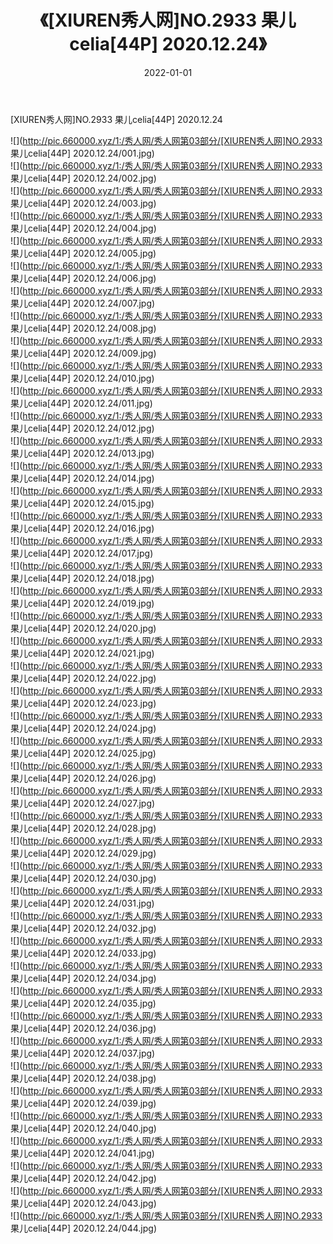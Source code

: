 ﻿---
layout: post
title:  《[XIUREN秀人网]NO.2933 果儿celia[44P] 2020.12.24》
date:   2022-01-01
img: http://pic.660000.xyz/1:/秀人网/秀人网第03部分/[XIUREN秀人网]NO.2933 果儿celia[44P] 2020.12.24/000.jpg
categories: [美女, 清纯, 唯美]
---

[XIUREN秀人网]NO.2933 果儿celia[44P] 2020.12.24

 ![](http://pic.660000.xyz/1:/秀人网/秀人网第03部分/[XIUREN秀人网]NO.2933 果儿celia[44P] 2020.12.24/001.jpg) <br>![](http://pic.660000.xyz/1:/秀人网/秀人网第03部分/[XIUREN秀人网]NO.2933 果儿celia[44P] 2020.12.24/002.jpg) <br>![](http://pic.660000.xyz/1:/秀人网/秀人网第03部分/[XIUREN秀人网]NO.2933 果儿celia[44P] 2020.12.24/003.jpg) <br>![](http://pic.660000.xyz/1:/秀人网/秀人网第03部分/[XIUREN秀人网]NO.2933 果儿celia[44P] 2020.12.24/004.jpg) <br>![](http://pic.660000.xyz/1:/秀人网/秀人网第03部分/[XIUREN秀人网]NO.2933 果儿celia[44P] 2020.12.24/005.jpg) <br>![](http://pic.660000.xyz/1:/秀人网/秀人网第03部分/[XIUREN秀人网]NO.2933 果儿celia[44P] 2020.12.24/006.jpg) <br>![](http://pic.660000.xyz/1:/秀人网/秀人网第03部分/[XIUREN秀人网]NO.2933 果儿celia[44P] 2020.12.24/007.jpg) <br>![](http://pic.660000.xyz/1:/秀人网/秀人网第03部分/[XIUREN秀人网]NO.2933 果儿celia[44P] 2020.12.24/008.jpg) <br>![](http://pic.660000.xyz/1:/秀人网/秀人网第03部分/[XIUREN秀人网]NO.2933 果儿celia[44P] 2020.12.24/009.jpg) <br>![](http://pic.660000.xyz/1:/秀人网/秀人网第03部分/[XIUREN秀人网]NO.2933 果儿celia[44P] 2020.12.24/010.jpg) <br>![](http://pic.660000.xyz/1:/秀人网/秀人网第03部分/[XIUREN秀人网]NO.2933 果儿celia[44P] 2020.12.24/011.jpg) <br>![](http://pic.660000.xyz/1:/秀人网/秀人网第03部分/[XIUREN秀人网]NO.2933 果儿celia[44P] 2020.12.24/012.jpg) <br>![](http://pic.660000.xyz/1:/秀人网/秀人网第03部分/[XIUREN秀人网]NO.2933 果儿celia[44P] 2020.12.24/013.jpg) <br>![](http://pic.660000.xyz/1:/秀人网/秀人网第03部分/[XIUREN秀人网]NO.2933 果儿celia[44P] 2020.12.24/014.jpg) <br>![](http://pic.660000.xyz/1:/秀人网/秀人网第03部分/[XIUREN秀人网]NO.2933 果儿celia[44P] 2020.12.24/015.jpg) <br>![](http://pic.660000.xyz/1:/秀人网/秀人网第03部分/[XIUREN秀人网]NO.2933 果儿celia[44P] 2020.12.24/016.jpg) <br>![](http://pic.660000.xyz/1:/秀人网/秀人网第03部分/[XIUREN秀人网]NO.2933 果儿celia[44P] 2020.12.24/017.jpg) <br>![](http://pic.660000.xyz/1:/秀人网/秀人网第03部分/[XIUREN秀人网]NO.2933 果儿celia[44P] 2020.12.24/018.jpg) <br>![](http://pic.660000.xyz/1:/秀人网/秀人网第03部分/[XIUREN秀人网]NO.2933 果儿celia[44P] 2020.12.24/019.jpg) <br>![](http://pic.660000.xyz/1:/秀人网/秀人网第03部分/[XIUREN秀人网]NO.2933 果儿celia[44P] 2020.12.24/020.jpg) <br>![](http://pic.660000.xyz/1:/秀人网/秀人网第03部分/[XIUREN秀人网]NO.2933 果儿celia[44P] 2020.12.24/021.jpg) <br>![](http://pic.660000.xyz/1:/秀人网/秀人网第03部分/[XIUREN秀人网]NO.2933 果儿celia[44P] 2020.12.24/022.jpg) <br>![](http://pic.660000.xyz/1:/秀人网/秀人网第03部分/[XIUREN秀人网]NO.2933 果儿celia[44P] 2020.12.24/023.jpg) <br>![](http://pic.660000.xyz/1:/秀人网/秀人网第03部分/[XIUREN秀人网]NO.2933 果儿celia[44P] 2020.12.24/024.jpg) <br>![](http://pic.660000.xyz/1:/秀人网/秀人网第03部分/[XIUREN秀人网]NO.2933 果儿celia[44P] 2020.12.24/025.jpg) <br>![](http://pic.660000.xyz/1:/秀人网/秀人网第03部分/[XIUREN秀人网]NO.2933 果儿celia[44P] 2020.12.24/026.jpg) <br>![](http://pic.660000.xyz/1:/秀人网/秀人网第03部分/[XIUREN秀人网]NO.2933 果儿celia[44P] 2020.12.24/027.jpg) <br>![](http://pic.660000.xyz/1:/秀人网/秀人网第03部分/[XIUREN秀人网]NO.2933 果儿celia[44P] 2020.12.24/028.jpg) <br>![](http://pic.660000.xyz/1:/秀人网/秀人网第03部分/[XIUREN秀人网]NO.2933 果儿celia[44P] 2020.12.24/029.jpg) <br>![](http://pic.660000.xyz/1:/秀人网/秀人网第03部分/[XIUREN秀人网]NO.2933 果儿celia[44P] 2020.12.24/030.jpg) <br>![](http://pic.660000.xyz/1:/秀人网/秀人网第03部分/[XIUREN秀人网]NO.2933 果儿celia[44P] 2020.12.24/031.jpg) <br>![](http://pic.660000.xyz/1:/秀人网/秀人网第03部分/[XIUREN秀人网]NO.2933 果儿celia[44P] 2020.12.24/032.jpg) <br>![](http://pic.660000.xyz/1:/秀人网/秀人网第03部分/[XIUREN秀人网]NO.2933 果儿celia[44P] 2020.12.24/033.jpg) <br>![](http://pic.660000.xyz/1:/秀人网/秀人网第03部分/[XIUREN秀人网]NO.2933 果儿celia[44P] 2020.12.24/034.jpg) <br>![](http://pic.660000.xyz/1:/秀人网/秀人网第03部分/[XIUREN秀人网]NO.2933 果儿celia[44P] 2020.12.24/035.jpg) <br>![](http://pic.660000.xyz/1:/秀人网/秀人网第03部分/[XIUREN秀人网]NO.2933 果儿celia[44P] 2020.12.24/036.jpg) <br>![](http://pic.660000.xyz/1:/秀人网/秀人网第03部分/[XIUREN秀人网]NO.2933 果儿celia[44P] 2020.12.24/037.jpg) <br>![](http://pic.660000.xyz/1:/秀人网/秀人网第03部分/[XIUREN秀人网]NO.2933 果儿celia[44P] 2020.12.24/038.jpg) <br>![](http://pic.660000.xyz/1:/秀人网/秀人网第03部分/[XIUREN秀人网]NO.2933 果儿celia[44P] 2020.12.24/039.jpg) <br>![](http://pic.660000.xyz/1:/秀人网/秀人网第03部分/[XIUREN秀人网]NO.2933 果儿celia[44P] 2020.12.24/040.jpg) <br>![](http://pic.660000.xyz/1:/秀人网/秀人网第03部分/[XIUREN秀人网]NO.2933 果儿celia[44P] 2020.12.24/041.jpg) <br>![](http://pic.660000.xyz/1:/秀人网/秀人网第03部分/[XIUREN秀人网]NO.2933 果儿celia[44P] 2020.12.24/042.jpg) <br>![](http://pic.660000.xyz/1:/秀人网/秀人网第03部分/[XIUREN秀人网]NO.2933 果儿celia[44P] 2020.12.24/043.jpg) <br>![](http://pic.660000.xyz/1:/秀人网/秀人网第03部分/[XIUREN秀人网]NO.2933 果儿celia[44P] 2020.12.24/044.jpg) <br>